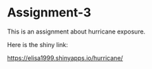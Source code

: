 # Assignment-3

This is an assignment about hurricane exposure. 

Here is the shiny link:

https://elisa1999.shinyapps.io/hurricane/
